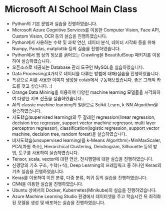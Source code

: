 # Microsoft AI School Main Class

- Python의 기본 문법과 실습을 진행하였습니다.
- Microsoft Azure Cognitive Services를 이용한 Computer Vision, Face API, Custom Vision, OCR 등의 실습을 진행하였습니다.
- Python에서 사용하는 수학 및 과학 연산, 데이터 분석, 데이터 시각화 등을 위해 Numpy, Pandas, matplotlib 등의 실습을 진행하였습니다.
- Python에서 웹 상의 정보를 긁어오는 Crawling을 BeautifulSoup 패키지를 이용하여 실습하였습니다.
- 오픈소스로 제공되는 Database 관리 도구인 MySQL을 실습하였습니다.
- Data Processing(4가지로 데이터를 다루는 방법에 대해)실습을 진행하였습니다. 
- 특강으로 AI를 사용한 이미지 생성을 colab에서 구동해보았습니다. 좋은 그래픽 카드를 갖고 싶습니다. :(
- Orange Data Mininig을 이용하여 다양한 machine learning 모델들을 시각화하여 다양한 지표 산출을 실습하였습니다.
- AI의 classic machine learning의 일환으로 Scikit Learn, k-NN Algorithm을 실습하였습니다.
- 지도학습(supervised learning)의 두 갈래인 regression(linear regression, decision tree regressor, support vector machine regressor, multi layer perceptron regressor), classification(logistic regression, support vector machine, decision tree, random forest)을 실습하였습니다.
- 비지도학습(unsupervised learning)을 k-Means Algorithm(+MinMaxScaler, PCA[차원 축소], Hierarchical Clustering, Dendrogram, Silhouette 등의 방법, 도구를 사용하여 실습하였습니다.
- Tensor, scala, vector에 대한 연산, 전치행렬에 대한 실습을 진행하였습니다.
- 신경망의 기초 구조, 수학(+식), Deep Learning의 프레임워크 중 하나인 Keras의 기초 실습을 진행하였습니다.
- Keras를 이용하여 이진 분류, 다중 분류, 회귀 등의 실습을 진행하였습니다.
- CNN을 이용한 실습을 진행하였습니다.
- Ubuntu 상에서의 Docker, Kubernetes(Minikube)의 실습을 진행하였습니다.
- Azure Machine Learning Studio 환경에서 데이터셋을 주고 학습시킨 뒤 최적화된 모델을 생성 및 배포하는 실습을 진행하였습니다.
